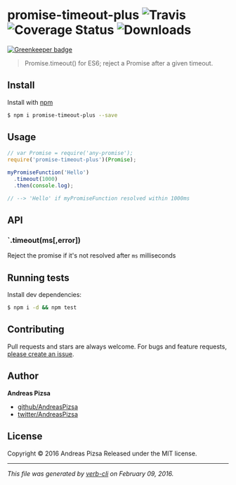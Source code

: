 # promise-timeout-plus ![Travis](https://img.shields.io/travis/AndreasPizsa/promise-timeout-plus.svg?style=flat-square) ![Coverage Status](https://img.shields.io/coveralls/AndreasPizsa/promise-timeout-plus.svg?style=flat-square) ![Downloads](https://img.shields.io/npm/dm/promise-timeout-plus.svg?style=flat-square)

[![Greenkeeper badge](https://badges.greenkeeper.io/AndreasPizsa/promise-timeout-plus.svg)](https://greenkeeper.io/)

> Promise.timeout() for ES6; reject a Promise after a given timeout.

## Install

Install with [npm](https://www.npmjs.com/)

```sh
$ npm i promise-timeout-plus --save
```

## Usage

```js
// var Promise = require('any-promise');
require('promise-timeout-plus')(Promise);

myPromiseFunction('Hello')
  .timeout(1000)
  .then(console.log);

// --> 'Hello' if myPromiseFunction resolved within 1000ms
```

## API

### `.timeout(ms[,error])

Reject the promise if it's not resolved after `ms` milliseconds

## Running tests

Install dev dependencies:

```sh
$ npm i -d && npm test
```

## Contributing

Pull requests and stars are always welcome. For bugs and feature requests, [please create an issue](https://github.com/AndreasPizsa/promise-timeout-plus/issues/new).

## Author

**Andreas Pizsa**

+ [github/AndreasPizsa](https://github.com/AndreasPizsa)
+ [twitter/AndreasPizsa](http://twitter.com/AndreasPizsa)

## License

Copyright © 2016 Andreas Pizsa
Released under the MIT license.

***

_This file was generated by [verb-cli](https://github.com/assemble/verb-cli) on February 09, 2016._